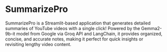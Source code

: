 # SummarizePro
SummarizePro is a Streamlit-based application that generates detailed summaries of YouTube videos with a single click! Powered by the Gemma2-9b-it model from Google via Groq API and LangChain, it provides organized, concise, and accurate notes, making it perfect for quick insights or revisiting lengthy video content.
